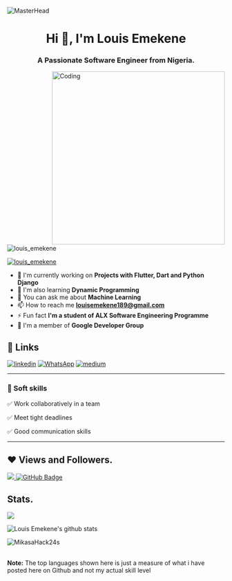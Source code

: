  ![MasterHead](https://blog.bit.ai/wp-content/uploads/2018/09/How-to-Embed-GitHub-Gists-in-Your-Documents-Blog-Banner.png)

<h1 align="center">Hi 👋, I'm Louis Emekene</h1>
<h3 align="center">A Passionate Software Engineer from Nigeria.</h3>
<img align= "right" alt="Coding" width="400" src="https://cdn.dribbble.com/users/1162077/screenshots/3848914/media/320984a9ca58b3c73274c9259ecf6de8.gif">

<p align="left"> <img src="https://komarev.com/ghpvc/?username=MikasaHack24s&label=Profile%20views&color=0e75b6&style=flat" alt="louis_emekene" /> </p>

<p align="left"> <a href="https://twitter.com/louis_emekene" target="blank"><img src="https://img.shields.io/twitter/follow/louis_emekene?logo=twitter&style=for-the-badge" alt="louis_emekene" /></a> </p>

- 🔭 I'm currently working on **Projects with Flutter, Dart and Python Django**
- 🌱 I'm also learning **Dynamic Programming**
- 💬 You can ask me about **Machine Learning**
- 📫 How to reach me **louisemekene189@gmail.com**
- ⚡ Fun fact **I'm a student of ALX Software Engineering Programme**
- 🔭 I'm a member of **Google Developer Group**

## 🔗 Links

<!-- [![App Store](https://img.shields.io/badge/App_Store-0D96F6?style=for-the-badge&logo=app-store&logoColor=white)](https://developers.google.com/profile/u/louis_emekene/dashboard) -->
[![linkedin](https://img.shields.io/badge/linkedin-0A66C2?style=for-the-badge&logo=linkedin&logoColor=white)](https://www.linkedin.com/in/https://www.linkedin.com/in/tolutech/)
[![WhatsApp](https://img.shields.io/badge/WhatsApp-25D366?style=for-the-badge&logo=whatsapp&logoColor=white)](https://wa.link/4clrdv)
[![medium](https://img.shields.io/badge/medium-fff?style=for-the-badge&logo=medium&logoColor=black)](https://medium.com/@MikasaHack24s)
<!-- [![instagram](https://img.shields.io/badge/instagram-1DA1F2?style=for-the-badge&logo=instagram&logoColor=white)](https://www.instagram.com/louis_emekene)
[![youtube](https://img.shields.io/badge/youtube-ff0000?style=for-the-badge&logo=youtube&logoColor=white)](https://www.youtube.com/channel/UC2TH9k3DtCjwPUovh-Sb-Qg) -->




<!-- ### 🛠 Tools and Frameworks used

| Name                                          | Badges                                                                                                                                                                                                                                                                                                                                                                                                                                                                                                                                                 |
| --------------------------------------------- | ------------------------------------------------------------------------------------------------------------------------------------------------------------------------------------------------------------------------------------------------------------------------------------------------------------------------------------------------------------------------------------------------------------------------------------------------------------------------------------------------------------------------------------------------------ |
| **Design**                              | ![Figma](https://img.shields.io/badge/figma-%23F24E1E.svg?style=for-the-badge&logo=figma&logoColor=white) ![Adobe XD](https://img.shields.io/badge/Adobe%20XD-470137?style=for-the-badge&logo=Adobe%20XD&logoColor=#FF61F6)                                                                                                                                                                                                                                                                                                                                |
| **Languages**                           | ![Dart](https://img.shields.io/badge/dart-%230175C2.svg?style=for-the-badge&logo=dart&logoColor=white) `<img src="https://img.shields.io/badge/JavaScript-323330?style=for-the-badge&logo=javascript&logoColor=F7DF1E" />` `<img src="https://img.shields.io/badge/CSS3-1572B6?style=for-the-badge&logo=css3&logoColor=white" />` `<img src="https://img.shields.io/badge/HTML5-E34F26?style=for-the-badge&logo=html5&logoColor=white" />` ![C](https://img.shields.io/badge/c-%2300599C.svg?style=for-the-badge&logo=c&logoColor=white)             |
| **Frameworks, Platforms and Libraries** | ![Flutter](https://img.shields.io/badge/Flutter-%2302569B.svg?style=for-the-badge&logo=Flutter&logoColor=white) `<img src="https://img.shields.io/badge/Bootstrap-563D7C?style=for-the-badge&logo=bootstrap&logoColor=white" />` `<img src="https://img.shields.io/badge/React-20232A?style=for-the-badge&logo=react&logoColor=61DAFB" />` ![Express](https://img.shields.io/badge/Express-000?style=for-the-badge&logo=express&logoColor=white) ![NodeJS](https://img.shields.io/badge/node.js-6DA55F?style=for-the-badge&logo=node.js&logoColor=white) |
| **Databases**                           | ![MongoDB](https://img.shields.io/badge/MongoDB-%234ea94b.svg?style=for-the-badge&logo=mongodb&logoColor=white) ![Firebase](https://img.shields.io/badge/firebase-%23039BE5.svg?style=for-the-badge&logo=firebase) ![MySQL](https://img.shields.io/badge/mysql-%2300f.svg?style=for-the-badge&logo=mysql&logoColor=white)                                                                                                                                                                                                                                    |
| **CI/CD & Hosting**                     | ![GitHub Actions](https://img.shields.io/badge/github%20actions-%232671E5.svg?style=for-the-badge&logo=githubactions&logoColor=white) ![AWS](https://img.shields.io/badge/AWS-%23FF9900.svg?style=for-the-badge&logo=amazon-aws&logoColor=white) ![Netlify](https://img.shields.io/badge/netlify-%23000000.svg?style=for-the-badge&logo=netlify&logoColor=#00C7B7) ![Heroku](https://img.shields.io/badge/heroku-%23430098.svg?style=for-the-badge&logo=heroku&logoColor=white)                                                                                |

</p> -->

<hr>

### 👔 Soft skills

✅ Work collaboratively in a team

✅ Meet tight deadlines

✅ Good communication skills

<hr>

## ❤ Views and Followers.

<a href="https://github.com/MikasaHack24s/github-profile-views-counter">
    <img src="https://komarev.com/ghpvc/?username=MikasaHack24s">
</a>
<a href="https://github.com/MikasaHack24s?tab=followers"><img src="https://img.shields.io/github/followers/MikasaHack24s?label=Followers&style=social" alt="GitHub Badge"></a>

<br>

## Stats.

<p><img align="center" src="https://github-readme-stats.vercel.app/api/top-langs/?username=MikasaHack24s&layout=compact&theme=dark&hide_border=false" /></p>
<p><img align="center" src="https://github-readme-stats.vercel.app/api?username=MikasaHack24s&show_icons=true&include_all_commits=true&count_private=true&layout=compact&theme=dark&hide_border=false&border_radius=2&hide=contribs" alt="Louis Emekene's github stats" /></p>

<p><img align="center" src="https://github-readme-streak-stats.herokuapp.com/?user=MikasaHack24s&theme=dark" alt="MikasaHack24s" /></p>
<br/>
 <b>Note:</b> The top languages shown here is just a measure of what i have posted here on Github and not my actual skill level

<!-- > `<a href="https://github.com/MikasaHack24s/github-readme-activity-graph"><img alt="Louis Emekene' Activity Graph" src="https://activity-graph.herokuapp.com/graph?username=MikasaHack24s&bg_color=0D1117&color=5BCDEC&line=5BCDEC&point=FFFFFF&hide_border=true" />``</a>` -->

<br/>

<!---
MikasaHack24s/MikasaHack24s is a ✨ special ✨ repository because its `README.md` (this file) appears on your GitHub profile.
You can click the Preview link to take a look at your changes.
--->
